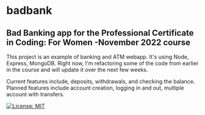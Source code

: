 # badbank
## Bad Banking app for the Professional Certificate in Coding: For Women -November 2022 course

This project is an example of banking and ATM webapp.  It's using Node, Express, MongoDB.  Right now, I'm refactoring some of the code from earlier in the course and will update it over the next few weeks.

Current features include, deposits, withdrawals, and checking the balance.  Planned features include account creation, logging in and out, multiple account with transfers.

[![License: MIT](https://img.shields.io/badge/License-MIT-yellow.svg)](https://opensource.org/licenses/MIT)

